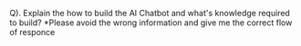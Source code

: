 Q). Explain the how to build the AI Chatbot and what's knowledge required to build?
*Please avoid the wrong information and give me the correct flow of responce
